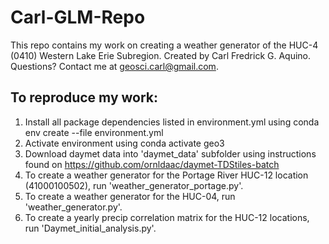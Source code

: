 # Carl-GLM-Repo
This repo contains my work on creating a weather generator of the HUC-4 (0410) Western Lake Erie Subregion. 
Created by Carl Fredrick G. Aquino. Questions? Contact me at geosci.carl@gmail.com.

## To reproduce my work:
1. Install all package dependencies listed in environment.yml using conda env create --file environment.yml
2. Activate environment using conda activate geo3
3. Download daymet data into 'daymet_data' subfolder using instructions found on https://github.com/ornldaac/daymet-TDStiles-batch
4. To create a weather generator for the Portage River HUC-12 location (41000100502), run 'weather_generator_portage.py'.
5. To create a weather generator for the HUC-04, run 'weather_generator.py'.
6. To create a yearly precip correlation matrix for the HUC-12 locations, run 'Daymet_initial_analysis.py'.

